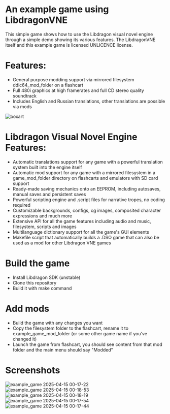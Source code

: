 # An example game using LibdragonVNE
This simple game shows how to use the Libdragon visual novel engine through a simple demo showing its various features.
The LibdragonVNE itself and this example game is licensed UNLICENCE license.

# Features:
- General purpose modding support via mirrored filesystem ddlc64_mod_folder on a flashcart
- Full 480i graphics at high framerates and full CD stereo quality soundtrack
- Includes English and Russian translations, other translations are possible via mods

![boxart](https://github.com/user-attachments/assets/3e6f661e-c4ad-41dd-9c77-cb86f17e80be)

# Libdragon Visual Novel Engine Features:
- Automatic translations support for any game with a powerful translation system built into the engine itself
- Automatic mod support for any game with a mirrored filesystem in a game_mod_folder directory on flashcarts and emulators with SD card support
- Ready-made saving mechanics onto an EEPROM, including autosaves, manual saves and persistent saves
- Powerful scripting engine and .script files for narrative tropes, no coding required
- Customizable backgrounds, configs, cg images, composited character expressions and much more
- Extensive API for all the game features including audio and music, filesystem, scripts and images
- Multilanguage dictionary support for all the game's GUI elements
- Makefile script that automatically builds a .DSO game that can also be used as a mod for other Libdragon VNE games

# Build the game
- Install Libdragon SDK (unstable)
- Clone this repository
- Build it with make command

# Add mods
-  Build the game with any changes you want
-  Copy the filesystem folder to the flashcart, rename it to example_game_mod_folder (or some other game name if you've changed it)
-  Launch the game from flashcart, you should see content from that mod folder and the main menu should say "Modded"

# Screenshots
![example_game 2025-04-15 00-17-22](https://github.com/user-attachments/assets/d39ad3f3-25d6-42b0-9da8-527da5b15f4e)
![example_game 2025-04-15 00-18-53](https://github.com/user-attachments/assets/472a3902-2f61-43ea-bc9d-c66ed18a0219)
![example_game 2025-04-15 00-18-19](https://github.com/user-attachments/assets/522ab27c-4557-4281-b6eb-d93d1012d191)
![example_game 2025-04-15 00-17-54](https://github.com/user-attachments/assets/ef563c3d-516e-4837-82f6-a8a65cb91b14)
![example_game 2025-04-15 00-17-44](https://github.com/user-attachments/assets/450008df-acb3-4a7a-ba3b-442cc9be3ff4)

